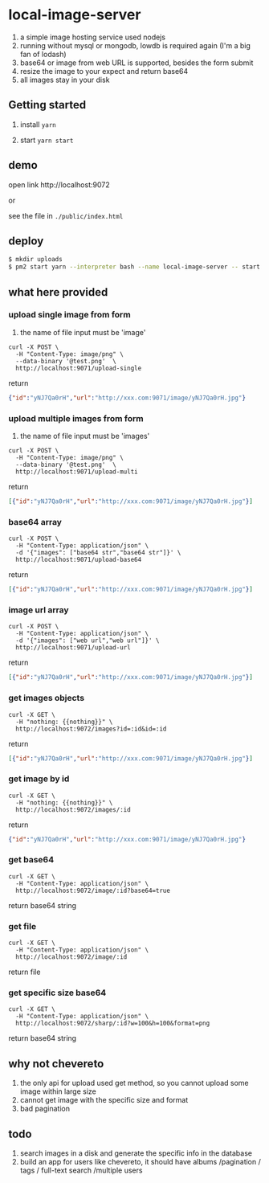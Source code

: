 # local-image-server
1. a simple image hosting service used nodejs 
2. running without mysql or mongodb, lowdb is required again (I'm a big fan of lodash)
3. base64 or image from web URL is supported, besides the form submit
4. resize the image to your expect and return base64
5. all images stay in your disk

## Getting started
1. install
`yarn`

2. start
`yarn start`

## demo
open link http://localhost:9072

or

see the file in `./public/index.html`

## deploy

```bash
$ mkdir uploads
$ pm2 start yarn --interpreter bash --name local-image-server -- start
```


## what here provided

### upload single image from form

1. the name of file input must be 'image'  

```
curl -X POST \
  -H "Content-Type: image/png" \
  --data-binary '@test.png'  \
  http://localhost:9071/upload-single
```

return

```json
{"id":"yNJ7Qa0rH","url":"http://xxx.com:9071/image/yNJ7Qa0rH.jpg"}
```

### upload multiple images from form

1. the name of file input must be 'images'  

```http request
curl -X POST \
  -H "Content-Type: image/png" \
  --data-binary '@test.png'  \
  http://localhost:9071/upload-multi
```

return

```json
[{"id":"yNJ7Qa0rH","url":"http://xxx.com:9071/image/yNJ7Qa0rH.jpg"}]
```

### base64 array

```http request
curl -X POST \
  -H "Content-Type: application/json" \
  -d '{"images": ["base64 str","base64 str"]}' \
  http://localhost:9071/upload-base64
```

return

```json
[{"id":"yNJ7Qa0rH","url":"http://xxx.com:9071/image/yNJ7Qa0rH.jpg"}]
```

### image url array

```http request
curl -X POST \
  -H "Content-Type: application/json" \
  -d '{"images": ["web url","web url"]}' \
  http://localhost:9071/upload-url
```

return

```json
[{"id":"yNJ7Qa0rH","url":"http://xxx.com:9071/image/yNJ7Qa0rH.jpg"}]
```

### get images objects

```http request
curl -X GET \
  -H "nothing: {{nothing}}" \
  http://localhost:9072/images?id=:id&id=:id
```

return  

```json
[{"id":"yNJ7Qa0rH","url":"http://xxx.com:9071/image/yNJ7Qa0rH.jpg"}]
```

### get image by id

```http request
curl -X GET \
  -H "nothing: {{nothing}}" \
  http://localhost:9072/images/:id
```

return  

```json
{"id":"yNJ7Qa0rH","url":"http://xxx.com:9071/image/yNJ7Qa0rH.jpg"}
```

### get base64

```http request
curl -X GET \
  -H "Content-Type: application/json" \
  http://localhost:9072/image/:id?base64=true
```

return base64 string  

### get file

```http request
curl -X GET \
  -H "Content-Type: application/json" \
  http://localhost:9072/image/:id
```

return file  

### get specific size base64  

```http request
curl -X GET \
  -H "Content-Type: application/json" \
  http://localhost:9072/sharp/:id?w=100&h=100&format=png
```

return base64 string  

## why not chevereto
1. the only api for upload used get method, so you cannot upload some image within large size
2. cannot get image with the specific size and format
3. bad pagination

## todo
1. search images in a disk and generate the specific info in the database
2. build an app for users like chevereto, it should have albums /pagination / tags / full-text search /multiple users
